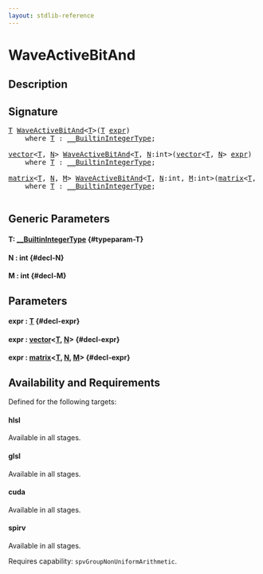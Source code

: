```yaml
---
layout: stdlib-reference
---
```


# WaveActiveBitAnd

## Description





## Signature 

<pre>
<a href="/stdlib-reference/global-decls/waveactivebitand-04ad#typeparam-T" class="code_type">T</a> <a href="/stdlib-reference/global-decls/waveactivebitand-04ad">WaveActiveBitAnd</a>&lt;<a href="/stdlib-reference/global-decls/waveactivebitand-04ad#typeparam-T" class="code_type">T</a>&gt;(<a href="/stdlib-reference/global-decls/waveactivebitand-04ad#typeparam-T" class="code_type">T</a> <a href="/stdlib-reference/global-decls/waveactivebitand-04ad#decl-expr" class="code_param">expr</a>)
    <span class='code_keyword'>where</span> <a href="/stdlib-reference/global-decls/waveactivebitand-04ad#typeparam-T" class="code_type">T</a> : <a href="/stdlib-reference/interfaces/0_builtinintegertype-029g/index" class="code_type">__BuiltinIntegerType</a>;

<a href="/stdlib-reference/types/vector/index" class="code_type">vector</a>&lt;<a href="/stdlib-reference/global-decls/waveactivebitand-04ad#typeparam-T" class="code_type">T</a>, <a href="/stdlib-reference/global-decls/waveactivebitand-04ad#decl-N" class="code_var">N</a>&gt; <a href="/stdlib-reference/global-decls/waveactivebitand-04ad">WaveActiveBitAnd</a>&lt;<a href="/stdlib-reference/global-decls/waveactivebitand-04ad#typeparam-T" class="code_type">T</a>, <a href="/stdlib-reference/global-decls/waveactivebitand-04ad#decl-N" class="code_var">N</a>:<span class="code_keyword">int</span>&gt;(<a href="/stdlib-reference/types/vector/index" class="code_type">vector</a>&lt;<a href="/stdlib-reference/global-decls/waveactivebitand-04ad#typeparam-T" class="code_type">T</a>, <a href="/stdlib-reference/global-decls/waveactivebitand-04ad#decl-N" class="code_var">N</a>&gt; <a href="/stdlib-reference/global-decls/waveactivebitand-04ad#decl-expr" class="code_param">expr</a>)
    <span class='code_keyword'>where</span> <a href="/stdlib-reference/global-decls/waveactivebitand-04ad#typeparam-T" class="code_type">T</a> : <a href="/stdlib-reference/interfaces/0_builtinintegertype-029g/index" class="code_type">__BuiltinIntegerType</a>;

<a href="/stdlib-reference/types/matrix/index" class="code_type">matrix</a>&lt;<a href="/stdlib-reference/global-decls/waveactivebitand-04ad#typeparam-T" class="code_type">T</a>, <a href="/stdlib-reference/global-decls/waveactivebitand-04ad#decl-N" class="code_var">N</a>, <a href="/stdlib-reference/global-decls/waveactivebitand-04ad#decl-M" class="code_var">M</a>&gt; <a href="/stdlib-reference/global-decls/waveactivebitand-04ad">WaveActiveBitAnd</a>&lt;<a href="/stdlib-reference/global-decls/waveactivebitand-04ad#typeparam-T" class="code_type">T</a>, <a href="/stdlib-reference/global-decls/waveactivebitand-04ad#decl-N" class="code_var">N</a>:<span class="code_keyword">int</span>, <a href="/stdlib-reference/global-decls/waveactivebitand-04ad#decl-M" class="code_var">M</a>:<span class="code_keyword">int</span>&gt;(<a href="/stdlib-reference/types/matrix/index" class="code_type">matrix</a>&lt;<a href="/stdlib-reference/global-decls/waveactivebitand-04ad#typeparam-T" class="code_type">T</a>, <a href="/stdlib-reference/global-decls/waveactivebitand-04ad#decl-N" class="code_var">N</a>, <a href="/stdlib-reference/global-decls/waveactivebitand-04ad#decl-M" class="code_var">M</a>&gt; <a href="/stdlib-reference/global-decls/waveactivebitand-04ad#decl-expr" class="code_param">expr</a>)
    <span class='code_keyword'>where</span> <a href="/stdlib-reference/global-decls/waveactivebitand-04ad#typeparam-T" class="code_type">T</a> : <a href="/stdlib-reference/interfaces/0_builtinintegertype-029g/index" class="code_type">__BuiltinIntegerType</a>;

</pre>

## Generic Parameters

#### T: [\_\_BuiltinIntegerType](/stdlib-reference/interfaces/0_builtinintegertype-029g/index) {#typeparam-T}
#### N  : int {#decl-N}
#### M  : int {#decl-M}

## Parameters

#### expr  : [T](/stdlib-reference/global-decls/waveactivebitand-04ad#typeparam-T) {#decl-expr}
#### expr  : [vector](/stdlib-reference/types/vector/index)\<[T](/stdlib-reference/types/vector/index#typeparam-T), [N](/stdlib-reference/types/vector/index#decl-N)\> {#decl-expr}
#### expr  : [matrix](/stdlib-reference/types/matrix/index)\<[T](/stdlib-reference/types/matrix/t-0), [N](/stdlib-reference/types/matrix/index#decl-N), [M](/stdlib-reference/types/matrix/index#decl-M)\> {#decl-expr}

## Availability and Requirements

Defined for the following targets:

#### hlsl
Available in all stages.

#### glsl
Available in all stages.

#### cuda
Available in all stages.

#### spirv
Available in all stages.

Requires capability: `spvGroupNonUniformArithmetic`.


